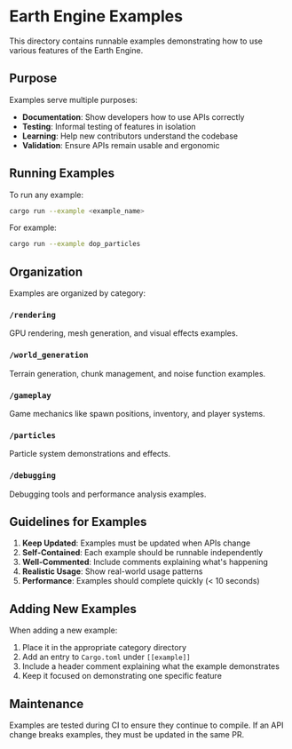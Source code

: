 # Earth Engine Examples

This directory contains runnable examples demonstrating how to use various features of the Earth Engine.

## Purpose

Examples serve multiple purposes:
- **Documentation**: Show developers how to use APIs correctly
- **Testing**: Informal testing of features in isolation
- **Learning**: Help new contributors understand the codebase
- **Validation**: Ensure APIs remain usable and ergonomic

## Running Examples

To run any example:
```bash
cargo run --example <example_name>
```

For example:
```bash
cargo run --example dop_particles
```

## Organization

Examples are organized by category:

### `/rendering`
GPU rendering, mesh generation, and visual effects examples.

### `/world_generation`
Terrain generation, chunk management, and noise function examples.

### `/gameplay`
Game mechanics like spawn positions, inventory, and player systems.

### `/particles`
Particle system demonstrations and effects.

### `/debugging`
Debugging tools and performance analysis examples.

## Guidelines for Examples

1. **Keep Updated**: Examples must be updated when APIs change
2. **Self-Contained**: Each example should be runnable independently
3. **Well-Commented**: Include comments explaining what's happening
4. **Realistic Usage**: Show real-world usage patterns
5. **Performance**: Examples should complete quickly (< 10 seconds)

## Adding New Examples

When adding a new example:
1. Place it in the appropriate category directory
2. Add an entry to `Cargo.toml` under `[[example]]`
3. Include a header comment explaining what the example demonstrates
4. Keep it focused on demonstrating one specific feature

## Maintenance

Examples are tested during CI to ensure they continue to compile. If an API change breaks examples, they must be updated in the same PR.